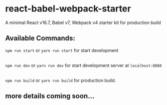 # react-babel-webpack-starter
A minimal React v16.7, Babel v7, Webpack v4 starter kit for production build

## Available Commands:

`npm run start` or `yarn run start` for start development
<br />
<br />

`npm run dev` or `yarn run dev` for start development server at `localhost:8080`
<br />
<br />

`npm run build` or `yarn run build` for production build.

## more details coming soon...